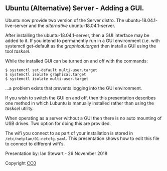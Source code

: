 ## Ubuntu (Alternative) Server - Adding a GUI.

Ubuntu now provide two version of the Server distro. The ubuntu-18.04.1-live-server and the *alternative* ubuntu-18.04.1-server.

After installing the ubuntu-18.04.1-server, then a GUI interface may be added to it. If you intend to permanently run in a GUI environment (i.e. with systemctl get-default as the *graphical.target*) then install a GUI using the tool *tasksel*.

While the installed GUI can be turned on and off  with the commands:

    $ systemctl set-default multi-user.target
    $ systemctl isolate graphical.target
    $ systemctl isolate multi-user.target 

...a problem exists that prevents logging into the GUI environment.


If you wish to switch the GUI on and off, then this presentation describes one method in which Lubuntu is manually installed rather than using the *tasksel* utility.

When operating as a server without a GUI then there is no auto mounting of USB drives. Two option for doing this are provided.

The wifi you connect to as part of your installation is stored in `/etc/netplan/01-netcfg.yaml`. This presentation shows how to edit this file to connect to different wifi's.


Presentation by: Ian Stewart - 26 November 2018

Copyright [CC0](https://creativecommons.org/publicdomain/zero/1.0/legalcode)


